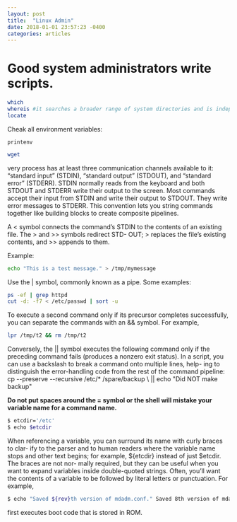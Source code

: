 ```yaml
---
layout: post
title:  "Linux Admin"
date: 2018-01-01 23:57:23 -0400
categories: articles
---
```


# Good system administrators write scripts. 

```bash
which 
whereis #it searches a broader range of system directories and is independent of your shell’s search path.
locate 
```

Cheak all environment variables:
```hash
printenv
```

```bash
wget
```
very process has at least three communication channels available to it: “standard input” (STDIN), “standard output” (STDOUT), and “standard error” (STDERR). STDIN normally reads from the keyboard and both STDOUT and STDERR write their output to the screen. Most commands accept their input from STDIN and write their output to STDOUT. They write error messages to STDERR. This convention lets you string commands together like building blocks to create composite pipelines.

A < symbol connects the command’s STDIN to the contents of an existing file. The > and >> symbols redirect STD- OUT; > replaces the file’s existing contents, and >> appends to them.

Example:
```sh
echo "This is a test message." > /tmp/mymessage
```
Use the | symbol, commonly known as a pipe. Some examples:
```sh
ps -ef | grep httpd
cut -d: -f7 < /etc/passwd | sort -u
```

To execute a second command only if its precursor completes successfully, you can separate the commands with an && symbol. For example,
```sh
lpr /tmp/t2 && rm /tmp/t2
```

Conversely, the || symbol executes the following command only if the preceding command fails (produces a nonzero exit status).
In a script, you can use a backslash to break a command onto multiple lines, help- ing to distinguish the error-handling code from the rest of the command pipeline:
cp --preserve --recursive /etc/* /spare/backup \ || echo "Did NOT make backup"

**Do not put spaces around the = symbol or the shell will mistake your variable
name for a command name.**

```sh
$ etcdir='/etc' 
$ echo $etcdir
```

When referencing a variable, you can surround its name with curly braces to clar- ify to the parser and to human readers where the variable name stops and other text begins; for example, ${etcdir} instead of just $etcdir. The braces are not nor- mally required, but they can be useful when you want to expand variables inside double-quoted strings. Often, you’ll want the contents of a variable to be followed by literal letters or punctuation. For example,
```sh
$ echo "Saved ${rev}th version of mdadm.conf." Saved 8th version of mdadm.conf.
```

first executes boot code that is stored in ROM.
